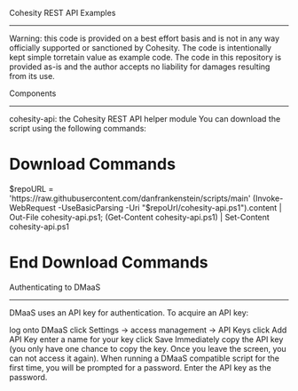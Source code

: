 Cohesity REST API Examples
___________________________________________________________________________________
Warning: this code is provided on a best effort basis and is not in any way officially supported or sanctioned by Cohesity. The code is intentionally kept simple torretain value as example code. The code in this repository is provided as-is and the author accepts no liability for damages resulting from its use.

Components
___________________________________________________________________________________
cohesity-api: the Cohesity REST API helper module
You can download the script using the following commands:

# Download Commands
$repoURL = 'https://raw.githubusercontent.com/danfrankenstein/scripts/main'
(Invoke-WebRequest -UseBasicParsing -Uri "$repoUrl/cohesity-api.ps1").content | Out-File cohesity-api.ps1; (Get-Content cohesity-api.ps1) | Set-Content cohesity-api.ps1
# End Download Commands

Authenticating to DMaaS
___________________________________________________________________________________
DMaaS uses an API key for authentication. To acquire an API key:

log onto DMaaS
click Settings -> access management -> API Keys
click Add API Key
enter a name for your key
click Save
Immediately copy the API key (you only have one chance to copy the key. Once you leave the screen, you can not access it again). When running a DMaaS compatible script for the first time, you will be prompted for a password. Enter the API key as the password.